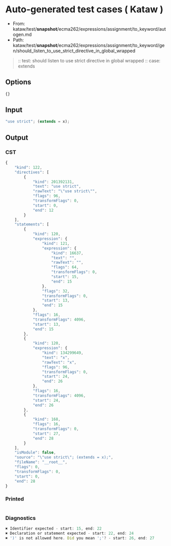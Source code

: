 # Auto-generated test cases ( Kataw )
- From: kataw/test/__snapshot__/ecma262/expressions/assignment/to_keyword/autogen.md
- Path: kataw/test/__snapshot__/ecma262/expressions/assignment/to_keyword/gen/should_listen_to_use_strict_directive_in_global_wrapped
> :: test: should listen to use strict directive in global wrapped
> :: case: extends
## Options

`````js
{}
`````
## Input

`````js
"use strict"; (extends = x);
`````
## Output

### CST

```javascript
{
    "kind": 122,
    "directives": [
        {
            "kind": 201392131,
            "text": "use strict",
            "rawText": "\"use strict\"",
            "flags": 96,
            "transformFlags": 0,
            "start": 0,
            "end": 12
        }
    ],
    "statements": [
        {
            "kind": 120,
            "expression": {
                "kind": 121,
                "expression": {
                    "kind": 16637,
                    "text": "",
                    "rawText": "",
                    "flags": 64,
                    "transformFlags": 0,
                    "start": 15,
                    "end": 15
                },
                "flags": 32,
                "transformFlags": 0,
                "start": 13,
                "end": 15
            },
            "flags": 16,
            "transformFlags": 4096,
            "start": 13,
            "end": 15
        },
        {
            "kind": 120,
            "expression": {
                "kind": 134299649,
                "text": "x",
                "rawText": "x",
                "flags": 96,
                "transformFlags": 0,
                "start": 24,
                "end": 26
            },
            "flags": 16,
            "transformFlags": 4096,
            "start": 24,
            "end": 26
        },
        {
            "kind": 168,
            "flags": 16,
            "transformFlags": 0,
            "start": 27,
            "end": 28
        }
    ],
    "isModule": false,
    "source": "\"use strict\"; (extends = x);",
    "fileName": "__root__",
    "flags": 0,
    "transformFlags": 0,
    "start": 0,
    "end": 28
}
```

### Printed

```javascript

```

### Diagnostics

```javascript
✖ Identifier expected - start: 15, end: 22
✖ Declaration or statement expected - start: 22, end: 24
✖ ')' is not allowed here. Did you mean ';'? - start: 26, end: 27

```


